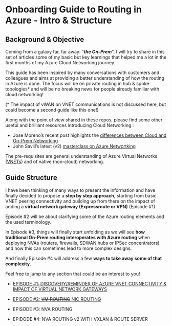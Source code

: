 # Onboarding Guide to Routing in Azure - Intro & Structure

## Background & Objective

Coming from a galaxy far, far away: "***the On-Prem***", I will try to share in this set of articles some of my basic but key learnings that helped me a lot in the first months of my Azure Cloud Networking journey. 

This guide has been inspired by many conversations with customers and colleagues and aims at providing a better understanding of how the routing in Azure is done. The focus will be on private routing in hub & spoke topologies* and will be no breaking news for people already familiar with cloud networking! 

(\* The impact of vWAN on VNET communications is not discussed here, but could become a second guide like this one!)

Along with the point of view shared in these repos, please find some other useful and brilliant resources introducing Cloud Networking :
- Jose Moreno’s recent post highlights the [differences between Cloud and On-Prem Networking](https://blog.cloudtrooper.net/2023/01/21/azure-networking-is-not-like-your-on-onprem-network/)
- John Savill’s latest (v2) [masterclass on Azure Networtking](https://youtu.be/9DuTWSvsLXM)

The pre-requisites are general understanding of Azure Virtual Networks ([VNETs](https://learn.microsoft.com/en-us/azure/virtual-network/virtual-networks-overview)) and of native (non-cloud) networking.

## Guide Structure

I have been thinking of many ways to present the information and have finally decided to propose a **step by step approach**, starting from basic VNET peering connectivity and building up from there on the impact of adding a **virtual network gateway (Expressroute or VPN)** (Episode #1).

Episode #2 will be about clarifying some of the Azure routing elements and the used terminology.

In Episode #3, things will finally start unfolding as we will see **how traditional On-Prem routing interoperates with Azure routing** when deploying NVAs (routers, firewalls, SDWAN hubs or IPSec concentrators) and how this can sometimes lead to more complex designs. 

And finally Episode #4 will address a few **ways to take away some of that complexity**.

Feel free to jump to any section that could be an interest to you!

- [EPISODE #1: DISCOVERY/REMINDER OF AZURE VNET CONNECTIVITY & IMPACT OF VIRTUAL NETWORK GATEWAYS](https://github.com/cynthiatreger/az-routing-guide-part1-vnet-peering-and-virtual-network-gateways)

- [EPISODE #2: ~~VM ROUTING~~ NIC ROUTING ](https://github.com/cynthiatreger/az-routing-guide-part1-vnet-peering-and-virtual-network-gateways)

- EPISODE #3: NVA ROUTING

- EPIDODE #4: NVA ROUTING v2 WITH VXLAN & ROUTE SERVER



